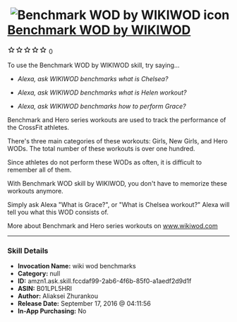 # &nbsp;<img src="skill_icon" alt="Benchmark WOD by WIKIWOD icon" width="36"> [Benchmark WOD by WIKIWOD](http://alexa.amazon.com/#skills/amzn1.ask.skill.fccdaf99-2ab6-4f6b-85f0-a1aedf2d9d1f)
![0 stars](../../images/ic_star_border_black_18dp_1x.png)![0 stars](../../images/ic_star_border_black_18dp_1x.png)![0 stars](../../images/ic_star_border_black_18dp_1x.png)![0 stars](../../images/ic_star_border_black_18dp_1x.png)![0 stars](../../images/ic_star_border_black_18dp_1x.png) 0

To use the Benchmark WOD by WIKIWOD skill, try saying...

* *Alexa, ask WIKIWOD benchmarks what is Chelsea?*

* *Alexa, ask WIKIWOD benchmarks what is Helen workout?*

* *Alexa, ask WIKIWOD benchmarks how to perform Grace?*

Benchmark and Hero series workouts are used to track the performance of the CrossFit athletes.

There's three main categories of these workouts: Girls, New Girls, and Hero WODs. The total number of these workouts is over one hundred.

Since athletes do not perform these WODs as often, it is difficult to remember all of them.

With Benchmark WOD skill by WIKIWOD, you don't have to memorize these workouts anymore.

Simply ask Alexa "What is Grace?", or "What is Chelsea workout?"  Alexa will tell you what this WOD consists of.

More about Benchmark and Hero series workouts on www.wikiwod.com

***

### Skill Details

* **Invocation Name:** wiki wod benchmarks
* **Category:** null
* **ID:** amzn1.ask.skill.fccdaf99-2ab6-4f6b-85f0-a1aedf2d9d1f
* **ASIN:** B01LPL5HRI
* **Author:** Aliaksei Zhurankou
* **Release Date:** September 17, 2016 @ 04:11:56
* **In-App Purchasing:** No
